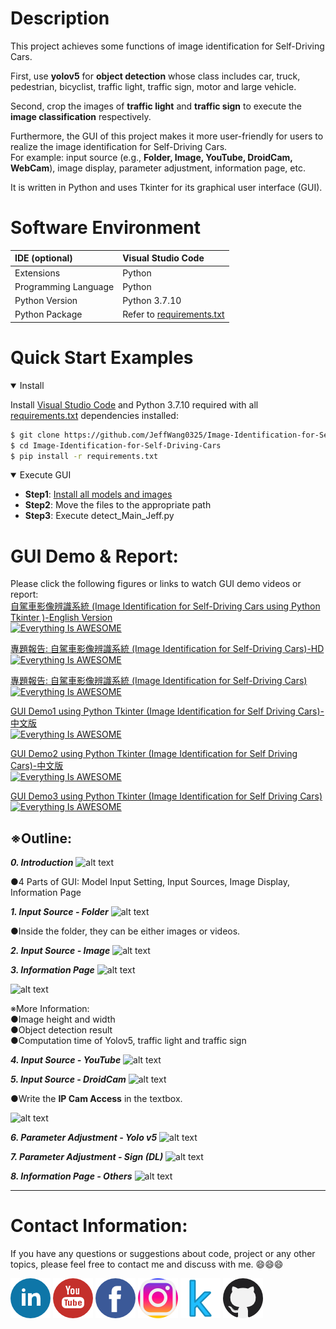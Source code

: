# Description
This project achieves some functions of image identification for Self-Driving Cars.

First, use **yolov5** for **object detection** whose class includes car, truck, pedestrian, bicyclist, traffic light, traffic sign, motor and large vehicle.

Second, crop the images of **traffic light** and **traffic sign** to execute the **image classification** respectively.

Furthermore, the GUI of this project makes it more user-friendly for users to realize the image identification for Self-Driving Cars.  
For example: input source (e.g., **Folder, Image, YouTube, DroidCam, WebCam**), image display, parameter adjustment, information page, etc.

It is written in Python and uses Tkinter for its graphical user interface (GUI).

# Software Environment
| IDE (optional)              | Visual Studio Code       |
| :-------------------------- | :----------------------- |
| Extensions                  | Python                   |
| Programming Language        | Python                   |
| Python Version              | Python 3.7.10            |
| Python Package              | Refer to [requirements.txt](https://github.com/JeffWang0325/Image-Identification-for-Self-Driving-Cars/blob/master/requirements.txt)|

# Quick Start Examples
<details open>
<summary>Install</summary>

Install [Visual Studio Code](https://code.visualstudio.com/download) and Python 3.7.10 required with all [requirements.txt](https://github.com/JeffWang0325/Image-Identification-for-Self-Driving-Cars/blob/master/requirements.txt) dependencies installed:
<!-- $ sudo apt update && apt install -y libgl1-mesa-glx libsm6 libxext6 libxrender-dev -->
```bash
$ git clone https://github.com/JeffWang0325/Image-Identification-for-Self-Driving-Cars.git
$ cd Image-Identification-for-Self-Driving-Cars
$ pip install -r requirements.txt
```
</details>

<details open>
<summary>Execute GUI</summary>
  
* **Step1**: [Install all models and images](https://drive.google.com/file/d/1F4fnQ4ZiFhmI6yc-XiQ3TS9MGayoeTe4/view?usp=sharing)
* **Step2**: Move the files to the appropriate path
* **Step3**: Execute detect_Main_Jeff.py
  
</details>

# GUI Demo & Report:

Please click the following figures or links to watch GUI demo videos or report:  
[自駕車影像辨識系統 (Image Identification for Self-Driving Cars using Python Tkinter )-English Version](https://youtu.be/l6lmuLPjNUY)  
[![Everything Is AWESOME](http://img.youtube.com/vi/l6lmuLPjNUY/sddefault.jpg)](https://youtu.be/l6lmuLPjNUY)  

[專題報告: 自駕車影像辨識系統 (Image Identification for Self-Driving Cars)-HD](https://youtu.be/PqvCH86_cIs)  
[![Everything Is AWESOME](http://img.youtube.com/vi/PqvCH86_cIs/sddefault.jpg)](https://youtu.be/PqvCH86_cIs)  

[專題報告: 自駕車影像辨識系統 (Image Identification for Self-Driving Cars)](https://youtu.be/6i0p-vnwRN4)  
[![Everything Is AWESOME](http://img.youtube.com/vi/6i0p-vnwRN4/sddefault.jpg)](https://youtu.be/6i0p-vnwRN4)   

[GUI Demo1 using Python Tkinter (Image Identification for Self Driving Cars)-中文版](https://youtu.be/SS-Cb4kZask)  
[![Everything Is AWESOME](http://img.youtube.com/vi/SS-Cb4kZask/sddefault.jpg)](https://youtu.be/SS-Cb4kZask)   

[GUI Demo2 using Python Tkinter (Image Identification for Self Driving Cars)-中文版](https://youtu.be/lewPH9_w_-U)  
[![Everything Is AWESOME](http://img.youtube.com/vi/lewPH9_w_-U/sddefault.jpg)](https://youtu.be/lewPH9_w_-U)   

[GUI Demo3 using Python Tkinter (Image Identification for Self Driving Cars)](https://youtu.be/R0lHuH2iOAE)  
[![Everything Is AWESOME](http://img.youtube.com/vi/R0lHuH2iOAE/sddefault.jpg)](https://youtu.be/R0lHuH2iOAE)   

## ※Outline:   
***0. Introduction***
![alt text](https://github.com/JeffWang0325/Image-Identification-for-Self-Driving-Cars/blob/master/README%20Image/0.jpg "Logo Title Text 1")

●4 Parts of GUI: Model Input Setting, Input Sources, Image Display, Information Page

***1. Input Source - Folder***
![alt text](https://github.com/JeffWang0325/Image-Identification-for-Self-Driving-Cars/blob/master/README%20Image/1.jpg "Logo Title Text 1")

●Inside the folder, they can be either images or videos.

***2. Input Source - Image***
![alt text](https://github.com/JeffWang0325/Image-Identification-for-Self-Driving-Cars/blob/master/README%20Image/2.jpg "Logo Title Text 1")

***3. Information Page***
![alt text](https://github.com/JeffWang0325/Image-Identification-for-Self-Driving-Cars/blob/master/README%20Image/3-1.jpg "Logo Title Text 1")

![alt text](https://github.com/JeffWang0325/Image-Identification-for-Self-Driving-Cars/blob/master/README%20Image/3-2.jpg "Logo Title Text 1")

※More Information:  
●Image height and width  
●Object detection result  
●Computation time of Yolov5, traffic light and traffic sign  

***4. Input Source - YouTube***
![alt text](https://github.com/JeffWang0325/Image-Identification-for-Self-Driving-Cars/blob/master/README%20Image/4.jpg "Logo Title Text 1")

***5. Input Source - DroidCam***
![alt text](https://github.com/JeffWang0325/Image-Identification-for-Self-Driving-Cars/blob/master/README%20Image/5-1.jpg "Logo Title Text 1")

●Write the **IP Cam Access** in the textbox.

![alt text](https://github.com/JeffWang0325/Image-Identification-for-Self-Driving-Cars/blob/master/README%20Image/5-2.jpg "Logo Title Text 1")

***6. Parameter Adjustment - Yolo v5***
![alt text](https://github.com/JeffWang0325/Image-Identification-for-Self-Driving-Cars/blob/master/README%20Image/6.jpg "Logo Title Text 1")

***7. Parameter Adjustment - Sign (DL)***
![alt text](https://github.com/JeffWang0325/Image-Identification-for-Self-Driving-Cars/blob/master/README%20Image/7.jpg "Logo Title Text 1")

***8. Information Page - Others***
![alt text](https://github.com/JeffWang0325/Image-Identification-for-Self-Driving-Cars/blob/master/README%20Image/8.jpg "Logo Title Text 1")

---
# Contact Information:
If you have any questions or suggestions about code, project or any other topics, please feel free to contact me and discuss with me. 😄😄😄

<a href="https://www.linkedin.com/in/tzu-wei-wang-a09707157" target="_blank"><img src="https://github.com/JeffWang0325/JeffWang0325/blob/master/Icon%20Image/linkedin_64.png" width="64"></a>
<a href="https://www.youtube.com/channel/UC9nOeQSWp0PQJPtUaZYwQBQ" target="_blank"><img src="https://github.com/JeffWang0325/JeffWang0325/blob/master/Icon%20Image/youtube_64.png" width="64"></a>
<a href="https://www.facebook.com/tzuwei.wang.33/" target="_blank"><img src="https://github.com/JeffWang0325/JeffWang0325/blob/master/Icon%20Image/facebook_64.png" width="64"></a>
<a href="https://www.instagram.com/tzuweiw/" target="_blank"><img src="https://github.com/JeffWang0325/JeffWang0325/blob/master/Icon%20Image/instagram_64.png" width="64"></a>
<a href="https://www.kaggle.com/tzuweiwang" target="_blank"><img src="https://github.com/JeffWang0325/JeffWang0325/blob/master/Icon%20Image/kaggle_64.png" width="64"></a>
<a href="https://github.com/JeffWang0325" target="_blank"><img src="https://github.com/JeffWang0325/JeffWang0325/blob/master/Icon%20Image/github_64.png" width="64"></a>
